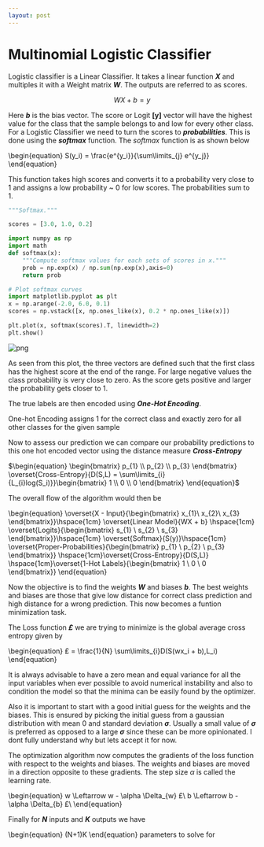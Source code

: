 ```yaml
---
layout: post
---
```


# Multinomial Logistic Classifier

Logistic classifier is a  Linear Classifier. It takes a linear function ***X*** and multiples it with a Weight matrix ***W***. The outputs are referred to as scores. 


$$WX + b = y $$


Here ***b*** is the bias vector. The score or Logit **[y]** vector will have the highest value for the class that the sample belongs to and low for every other class. For a Logistic Classifier we need to turn the scores to ***probabilities***. This is done using the ***softmax*** function. The *softmax* function is as shown below

\begin{equation}
S(y_i) = \frac{e^{y_i}}{\sum\limits_{j} e^{y_j}}
\end{equation}

This function takes high scores and converts it to a probability very close to 1 and assigns a low probability ~ 0 for low scores. The probabilities sum to 1.


```python
"""Softmax."""

scores = [3.0, 1.0, 0.2]

import numpy as np
import math
def softmax(x):
    """Compute softmax values for each sets of scores in x."""
    prob = np.exp(x) / np.sum(np.exp(x),axis=0)
    return prob

# Plot softmax curves
import matplotlib.pyplot as plt
x = np.arange(-2.0, 6.0, 0.1)
scores = np.vstack([x, np.ones_like(x), 0.2 * np.ones_like(x)])

plt.plot(x, softmax(scores).T, linewidth=2)
plt.show()
```


![png](/snippets/public/MultinomialLogisticClassifier_1_0.png)


As seen from this plot, the three vectors are defined such that the first class has the highest score at the end of the range. 
For large negative values the class probability is very close to  zero. As the score gets positive and larger the probability 
gets closer to 1.


The true labels are then encoded using ***One-Hot Encoding***.

One-hot Encoding assigns 1 for the correct class and exactly zero for all other classes for the given sample

Now to assess our prediction we can compare our probability predictions to this one hot encoded vector using the distance measure ***Cross-Entropy*** 

$\begin{equation}
\begin{bmatrix}
p_{1} \\
p_{2} \\
p_{3}
\end{bmatrix} \overset{Cross-Entropy}{D(S,L) = \sum\limits_{i}{L_{i}log(S_i)}}\begin{bmatrix}
1 \\
0 \\
0
\end{bmatrix} 
\end{equation}$

The overall flow of the algorithm would then be 

\begin{equation}
\overset{X - Input}{\begin{bmatrix}
x_{1}\\
x_{2}\\
x_{3} 
\end{bmatrix}}\hspace{1cm} \overset{Linear Model}{WX + b} \hspace{1cm} \overset{Logits}{\begin{bmatrix}
s_{1} \\
s_{2} \\
s_{3}
\end{bmatrix}}\hspace{1cm} \overset{Softmax}{S(y)}\hspace{1cm} \overset{Proper-Probabilities}{\begin{bmatrix}
p_{1} \\
p_{2} \\
p_{3}
\end{bmatrix}} \hspace{1cm}\overset{Cross-Entropy}{D(S,L)} \hspace{1cm}\overset{1-Hot Labels}{\begin{bmatrix}
1 \\
0 \\
0
\end{bmatrix}}
\end{equation}

Now the objective is to find the weights ***W*** and biases ***b***. The best weights and biases are those that give low distance for correct class prediction and high distance for a wrong prediction. This now becomes a funtion minimization task. 

The Loss function ***£*** we are trying to minimize is the global average cross entropy given by 

\begin{equation}
£ = \frac{1}{N} \sum\limits_{i}D(S(wx_i + b),L_i)
\end{equation}


It is always advisable to have a zero mean and equal variance for all the input variables when ever possible to avoid numerical 
instability and also to condition the model so that the minima can be easily found by the optimizer. 

Also it is important to start with a good initial guess for the weights and the biases. This is ensured by picking the initial guess from a gaussian distribution with mean 0 and standard deviation **$\sigma$**. Usually a small value of **$\sigma$** is preferred as opposed to a large **$\sigma$** since these can be more opinionated. I dont fully understand why but lets accept it for now.

The optimization algorithm now computes the gradients of the loss function with respect to the weights and biases. The weights and biases are moved in a direction opposite to these gradients. The step size $\alpha$ is called the learning rate. 

\begin{equation}
w \Leftarrow w - \alpha \Delta_{w} £\\
b \Leftarrow b - \alpha \Delta_{b} £\\
\end{equation}

Finally for ***N*** inputs and ***K*** outputs we have 

\begin{equation}
(N+1)K 
\end{equation} parameters to solve for


```python

```
